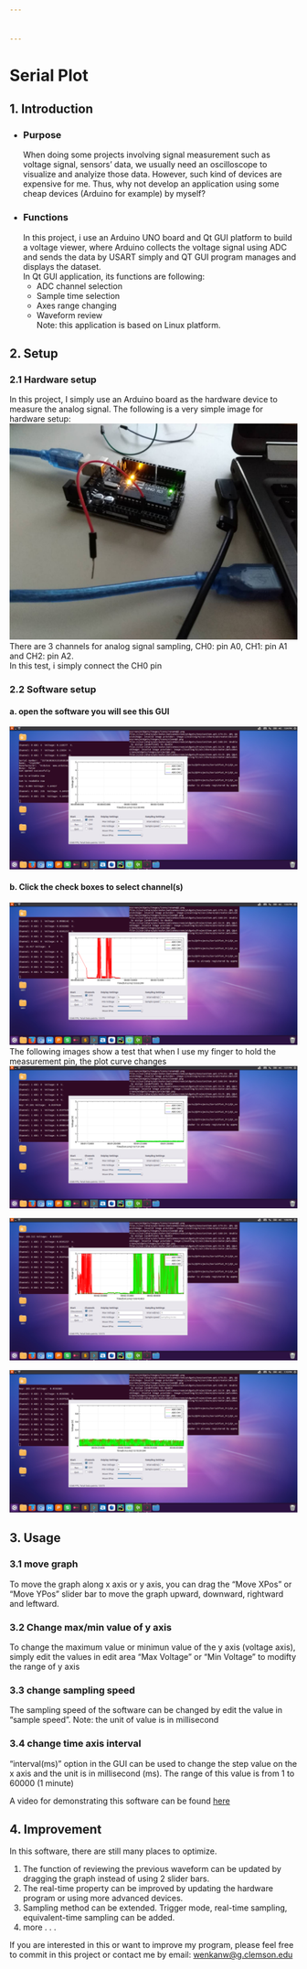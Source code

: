 ```yaml
---


---
```


<h1 id="serial-plot">Serial Plot</h1>
<h2 id="introduction">1. Introduction</h2>
<ul>
<li>
<h3 id="purpose">Purpose</h3>
When doing some projects involving signal measurement such as voltage  signal, sensors’ data, we usually need an oscilloscope to visualize and analyize those data. However, such kind of devices are expensive for me.  Thus, why not develop an application using some cheap devices (Arduino for example) by myself?</li>
<li>
<h3 id="functions">Functions</h3>
In this project, i use an Arduino UNO board and Qt GUI platform to build a voltage viewer, where Arduino collects the voltage signal using ADC and sends the data by USART simply and QT GUI program manages and displays the dataset.<br>
In Qt GUI application, its functions are following:
<ul>
<li>ADC channel selection</li>
<li>Sample time selection</li>
<li>Axes range changing</li>
<li>Waveform review<br>
Note: this  application is based on Linux platform.</li>
</ul>
</li>
</ul>
<h2 id="setup">2. Setup</h2>
<h3 id="hardware-setup">2.1 Hardware setup</h3>
<p>In this project, I simply use an Arduino board as  the hardware device to measure the analog signal. The following is a very simple image for hardware setup:<br>
<img src="./images/hardware_1.jpg" alt="hardware_1"><br>
There are 3 channels for analog signal sampling, CH0: pin A0, CH1: pin A1 and CH2: pin A2.<br>
In this test, i simply connect the CH0 pin</p>
<h3 id="software-setup">2.2 Software setup</h3>
<h4 id="a.-open-the-software-you-will-see-this-gui">a.	open the software you will see this GUI</h4>
<p><img src="./images/software_1.png" alt="software1"></p>
<h4 id="b.-click-the-check-boxes-to-select-channels">b. Click the check boxes to select channel(s)</h4>
<p><img src="./images/software_2.png" alt="software2"><br>
The following images show a test that when I use my finger to hold the measurement pin, the plot curve changes<br>
<img src="./images/software_3.png" alt="software3"></p>
<p><img src="./images/software_4.png" alt="software4"></p>
<p><img src="./images/software_5.png" alt="software5"></p>
<h2 id="usage">3. Usage</h2>
<h3 id="move-graph">3.1 move graph</h3>
<p>To  move the graph along x axis or y axis, you can drag the “Move XPos”  or “Move YPos” slider bar to move the graph upward, downward, rightward and leftward.</p>
<h3 id="change-maxmin-value-of-y-axis">3.2 Change max/min value of y axis</h3>
<p>To change the maximum value or minimun value of the y axis (voltage axis), simply edit the values in edit area “Max Voltage” or “Min Voltage” to modifty the range of y axis</p>
<h3 id="change-sampling-speed">3.3 change sampling speed</h3>
<p>The sampling speed of the software can be changed by edit the value in “sample speed”. Note: the unit of value is in millisecond</p>
<h3 id="change-time-axis-interval">3.4 change time axis interval</h3>
<p>“interval(ms)” option in the GUI can be used to change the step value on the x axis and the unit is in millisecond (ms). The range of this value is from 1 to 60000 (1 minute)</p>
<p>A video for demonstrating this software can be found <a href="https://youtu.be/XiztBBY-jrM">here</a></p>
<h2 id="improvement">4. Improvement</h2>
<p>In this software, there are still many places to optimize.</p>
<ol>
<li>The function of reviewing the previous waveform can be updated by dragging the graph instead of using 2 slider bars.</li>
<li>The real-time property can be improved by updating the hardware program or using more advanced devices.</li>
<li>Sampling method can be extended. Trigger mode, real-time sampling, equivalent-time sampling can be added.</li>
<li>more . . .</li>
</ol>
<p>If you are interested in this or want to improve my program, please feel free to commit in this project or contact me by email: <a href="mailto:wenkanw@g.clemson.edu">wenkanw@g.clemson.edu</a></p>

